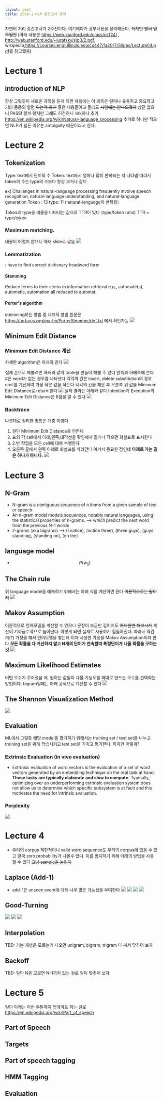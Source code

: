 ```yaml
---
layout: post
title: 2018-1 NLP 중간고사 정리
---
```


자연어 처리 중간고사가 2주전이다. 여기에다가 공부내용을 정리해둔다. ~~하지만 벌써 일주일전~~
(아래 내용은 https://web.stanford.edu/class/cs124/ , http://web.stanford.edu/~jurafsky/slp3/2.pdf, wikipedia,https://courses.engr.illinois.edu/cs447/fa2017/Slides/Lecture04.pdf를 참고했음)

# Lecture 1
## introduction of NLP
항상 그렇듯이 새로운 과목을 듣게 되면 처음에는 이 과목은 얼마나 유용하고 중요하고 기타 등등의 알면 ~~아는척 하기~~ 좋은 내용들이고 몰라도 ~~시험에는 안나오겠지~~ 상관 없으니 PASS! 할까 했지만 그래도 허전하니 link하나 추가
https://en.wikipedia.org/wiki/Natural-language_processing
추가로 하나만 적으면 NLP가 힘든 이유는  ambiguity 때문이라고 한다.

# Lecture 2
## Tokenization
Type: text에서 단어의 수
Token: text에서 얼마나 많이 반복되는 지 나타냄
따라서 token의 수는 type의 수보다 항상 크거나 같다

ex) Challenges in natural-language processing frequently involve speech recognition, natural-language understanding, and natural-language generation
Token : 13
type: 11 (natural-language이 반복됨)

Token과 type을 비율을 나타내는 값으로  TTR이 있다 (type/token ratio)
TTR = type/token

### Maximum matching.
내용이 어렵지 않으니 아래 slide로 갈음
![](https://lovetube.github.io/assets/images/maximum_matching.jpg)

### Lemmatization
: have to find correct dictionary headword form
#### Stemming
Reduce terms to their stems in information retrieval
e.g., automate(s), automatic, automation all reduced to automat.
#### Porter's algorithm
stemming하는 방법 중 대표적 방법
원문은 https://tartarus.org/martin/PorterStemmer/def.txt 에서 확인가능
![](https://lovetube.github.io/assets/images/porter_algorithm.jpg)

## Minimum Edit Distance
### Minimum Edit Distance 계산
자세한 algorithm은 아래와 같다
![](https://lovetube.github.io/assets/images/MinimumEditDistanceAlgorithm.jpg)

실제 손으로 해볼려면 아래와 같이 table을 만들어 해볼 수 있다  왼쪽과 아래쪽에 쓴다 #은 word가 없는 경우를 나타낸다 각각의 칸은 insert, delete substitution의 경우 cost를 계산하여 가장 작은 값을 적는다 각각의 칸을 채운 후 오른쪽 위 값을 Minimum Edit Distance로 return 한다
![](https://lovetube.github.io/assets/images/TheEditDistanceTable.jpg)
실제 결과는 아래와 같다 Intention과 Execution의 Minimum Edit Distance은 8임을 알 수 있다
![](https://lovetube.github.io/assets/images/TheEditDistanceTableResult.jpg)
### Backtrace
나름대로 정리한 방법은 대충 이렇다
1. 일단 Minimum Edit Distance를 만든다
2. 표의 각 cell에서 아래,왼쪽,대각선을 확인해서 같거나 작으면 화살표로 표시한다
3. 2.번 작업을 모든 cell에 대해 수행한다
4. 오른쪽 끝에서 왼쪽 아래로 화살표를 따라간다 여기서 중요한 점인데 **아래로 가는 길은 하나가 아니다.**
![](https://lovetube.github.io/assets/images/MinEditwithBacktrace.jpg)

# Lecture 3
## N-Gram
* N-gram is a contiguous sequence of n items from a given sample of text or speech
* An n-gram model models sequences, notably natural languages, using the statistical properties of n-grams.
--> which predict the next word from the previous N-1 words
* 2-grams (aka bigrams)
--> (I notice), (notice three), (three guys), (guys standing), (standing on), (on the)
## language model
* $$P(w_5)$$ 

## The Chain rule
위 language model을 예측하기 위해서는 아래 식을 계산하면 된다 ~~이론적으로는 말이지~~
![](https://lovetube.github.io/assets/images/chain_rule.jpg)
## Makov Assumption
이론적으로 언어모델을 계산할 수 있으나 문장이 조금만 길어저도 ~~어디한번 해보시지~~ 계산이 기하급수적으로 늘어난다. 이렇게 되면 실제로 사용하기 힘들어진다. 따라서 약간의(?) 가정을 해서 언어모델을 찾는데 이때 사용한 가정을 Makov Assumption이라 한다 **모든 확률을 다 계산하지 말고 N개의 단어가 연속할때 특정단어가 나올 확률을 구하는 것**
![](https://lovetube.github.io/assets/images/makov_assumption.jpg)
## Maximum Likelihood Estimates
어떤 모수가 주어졌을 때, 원하는 값들이 나올 가능도를 최대로 만드는 모수를 선택하는 방법이다.
bigram일때는 아래 공식으로 계산할 수 있다
![](https://lovetube.github.io/assets/images/maximum_likelihood_estimates.jpeg)

## The Shannon Visualization Method
![](https://lovetube.github.io/assets/images/ShannonVisualizationMethod.jpeg)

## Evaluation
ML에서 그렇듯 해당 model을 평가하기 위해서는 training set / test set을 나누고 training set을 위해 학습시키고 test set을 가지고 평가한다. 하지만 어떻게?

### Extrinsic Evaluation (in vivo evaluation)
* Extrinsic evaluation of word vectors is the evaluation of a set of word vectors generated by an embedding technique on the real task at hand. **These tasks are typically elaborate and slow to compute.** Typically, optimizing over an underperforming extrinsic evaluation system does not allow us to determine which specific subsystem is at fault and this motivates the need for intrinsic evaluation.

### Perplexity
![](https://lovetube.github.io/assets/images/Perplexity.jpeg)

# Lecture 4
* 우리의 corpus 제한적이니 valid word sequence도 우리의 corpus에 없을 수 있고 결국 zero probability가 나올수 있다. 이를 방지하기 위해 아래의 방법을 사용할 수 있다 ~~그냥 sample을 늘리자~~

## Laplace (Add-1)
* add-1은 unseen event에 대해 나무 많은 가능성을 부여한다
![](https://lovetube.github.io/assets/images/laplace_smoothing.jpeg)
![](https://lovetube.github.io/assets/images/reconstituting_counts.jpg)
![](https://lovetube.github.io/assets/images/Add-K-smoothing.jpg)
![](https://lovetube.github.io/assets/images/Summary-Add-One-smoothing.jpg)

## Good-Turning
![](https://lovetube.github.io/assets/images/good_turing_1.jpg)
![](https://lovetube.github.io/assets/images/good_turing_2.jpg)
![](https://lovetube.github.io/assets/images/good_turing_3.jpg)

## Interpolation
TBD: 기본 개념은 모르는거 나오면 unigram, bigram, trigram 다 써서 맞추어 보자

## Backoff
TBD: 일단 N을 모르면 N-1까지 있는 걸로 알아 맞추어 보자

# Lecture 5
일단 아래는 이번 주말까지 업데이트 하는 걸로
https://en.wikipedia.org/wiki/Part_of_speech

## Part of Speech
## Targets
## Part of speech tagging
## HMM Tagging
## Evaluation
